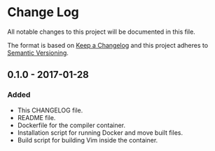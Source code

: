 # Change Log
All notable changes to this project will be documented in this file.

The format is based on [Keep a Changelog](http://keepachangelog.com/) 
and this project adheres to [Semantic Versioning](http://semver.org/).

## 0.1.0 - 2017-01-28
### Added
- This CHANGELOG file.
- README file.
- Dockerfile for the compiler container.
- Installation script for running Docker and move built files.
- Build script for building Vim inside the container.
